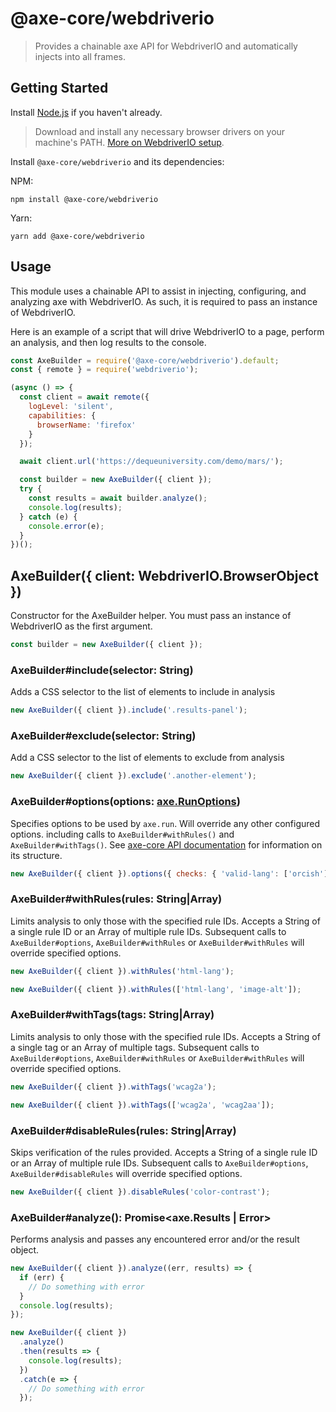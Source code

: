 # @axe-core/webdriverio

> Provides a chainable axe API for WebdriverIO and automatically injects into all frames.

## Getting Started

Install [Node.js](https://docs.npmjs.com/getting-started/installing-node) if you haven't already.

> Download and install any necessary browser drivers on your machine's PATH. [More on WebdriverIO setup](https://v6.webdriver.io/docs/gettingstarted.html#taking-the-first-step).

Install `@axe-core/webdriverio` and its dependencies:

NPM:

```console
npm install @axe-core/webdriverio
```

Yarn:

```console
yarn add @axe-core/webdriverio
```

## Usage

This module uses a chainable API to assist in injecting, configuring, and analyzing axe with WebdriverIO. As such, it is required to pass an instance of WebdriverIO.

Here is an example of a script that will drive WebdriverIO to a page, perform an analysis, and then log results to the console.

```js
const AxeBuilder = require('@axe-core/webdriverio').default;
const { remote } = require('webdriverio');

(async () => {
  const client = await remote({
    logLevel: 'silent',
    capabilities: {
      browserName: 'firefox'
    }
  });

  await client.url('https://dequeuniversity.com/demo/mars/');

  const builder = new AxeBuilder({ client });
  try {
    const results = await builder.analyze();
    console.log(results);
  } catch (e) {
    console.error(e);
  }
})();
```

## AxeBuilder({ client: WebdriverIO.BrowserObject })

Constructor for the AxeBuilder helper. You must pass an instance of WebdriverIO as the first argument.

```js
const builder = new AxeBuilder({ client });
```

### AxeBuilder#include(selector: String)

Adds a CSS selector to the list of elements to include in analysis

```js
new AxeBuilder({ client }).include('.results-panel');
```

### AxeBuilder#exclude(selector: String)

Add a CSS selector to the list of elements to exclude from analysis

```js
new AxeBuilder({ client }).exclude('.another-element');
```

### AxeBuilder#options(options: [axe.RunOptions](https://github.com/dequelabs/axe-core/blob/develop/doc/API.md#options-parameter))

Specifies options to be used by `axe.run`. Will override any other configured options. including calls to `AxeBuilder#withRules()` and `AxeBuilder#withTags()`. See [axe-core API documentation](https://github.com/dequelabs/axe-core/blob/master/doc/API.md) for information on its structure.

```js
new AxeBuilder({ client }).options({ checks: { 'valid-lang': ['orcish'] } });
```

### AxeBuilder#withRules(rules: String|Array)

Limits analysis to only those with the specified rule IDs. Accepts a String of a single rule ID or an Array of multiple rule IDs. Subsequent calls to `AxeBuilder#options`, `AxeBuilder#withRules` or `AxeBuilder#withRules` will override specified options.

```js
new AxeBuilder({ client }).withRules('html-lang');
```

```js
new AxeBuilder({ client }).withRules(['html-lang', 'image-alt']);
```

### AxeBuilder#withTags(tags: String|Array)

Limits analysis to only those with the specified rule IDs. Accepts a String of a single tag or an Array of multiple tags. Subsequent calls to `AxeBuilder#options`, `AxeBuilder#withRules` or `AxeBuilder#withRules` will override specified options.

```js
new AxeBuilder({ client }).withTags('wcag2a');
```

```js
new AxeBuilder({ client }).withTags(['wcag2a', 'wcag2aa']);
```

### AxeBuilder#disableRules(rules: String|Array)

Skips verification of the rules provided. Accepts a String of a single rule ID or an Array of multiple rule IDs. Subsequent calls to `AxeBuilder#options`, `AxeBuilder#disableRules` will override specified options.

```js
new AxeBuilder({ client }).disableRules('color-contrast');
```

### AxeBuilder#analyze(): Promise<axe.Results | Error>

Performs analysis and passes any encountered error and/or the result object.

```js
new AxeBuilder({ client }).analyze((err, results) => {
  if (err) {
    // Do something with error
  }
  console.log(results);
});
```

```js
new AxeBuilder({ client })
  .analyze()
  .then(results => {
    console.log(results);
  })
  .catch(e => {
    // Do something with error
  });
```
